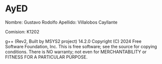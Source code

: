 # AyED
Nombre: Gustavo Rodolfo
Apellido: Villalobos Cayllante

Comision: K1202

g++ (Rev2, Built by MSYS2 project) 14.2.0
Copyright (C) 2024 Free Software Foundation, Inc.
This is free software; see the source for copying conditions.  There is NO
warranty; not even for MERCHANTABILITY or FITNESS FOR A PARTICULAR PURPOSE.

